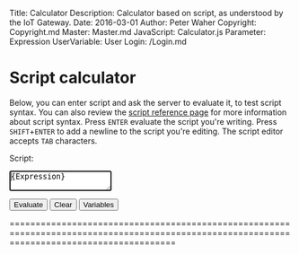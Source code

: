 ﻿Title: Calculator
Description: Calculator based on script, as understood by the IoT Gateway.
Date: 2016-03-01
Author: Peter Waher
Copyright: Copyright.md
Master: Master.md
JavaScript: Calculator.js
Parameter: Expression
UserVariable: User
Login: /Login.md

Script calculator
=============================

Below, you can enter script and ask the server to evaluate it, to test script syntax. You can also review the [script reference page](Script.md)
for more information about script syntax. Press `ENTER` evaluate the script you're writing. Press `SHIFT`+`ENTER` to add a newline to the script
you're editing. The script editor accepts `TAB` characters.

Script:  
<textarea id="script" autofocus="autofocus" wrap="hard" onkeydown="return ScriptKeyDown(this,event);">{Expression}</textarea>

<button type="submit" onclick="EvaluateExpression();">Evaluate</button>
<button type="button" onclick="ClearAll();">Clear</button>
<button type="button" onclick="ListVariables();">Variables</button>

============================================================================================================================================

<div id="Results"></div>